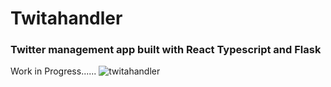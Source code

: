 # Twitahandler
###  Twitter management app built with React Typescript and Flask
Work in Progress......
![twitahandler](https://user-images.githubusercontent.com/100171190/213951629-f033837e-3eac-4296-91f7-bbbc5989e8c4.PNG)

